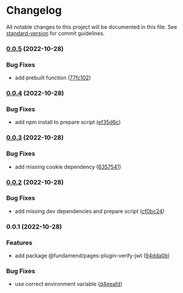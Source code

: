# Changelog

All notable changes to this project will be documented in this file. See [standard-version](https://github.com/conventional-changelog/standard-version) for commit guidelines.

### [0.0.5](https://github.com/fundamend/fundamend/compare/@fundamend/pages-plugin-verify-jwt@0.0.4...@fundamend/pages-plugin-verify-jwt@0.0.5) (2022-10-28)


### Bug Fixes

* add prebuilt function ([77fc102](https://github.com/fundamend/fundamend/commit/77fc1023e1dc2f3b81deb5860031b09bc3530957))

### [0.0.4](https://github.com/fundamend/fundamend/compare/@fundamend/pages-plugin-verify-jwt@0.0.3...@fundamend/pages-plugin-verify-jwt@0.0.4) (2022-10-28)


### Bug Fixes

* add npm install to prepare script ([ef35d6c](https://github.com/fundamend/fundamend/commit/ef35d6c308bbbfebe4d1b7dd115a1ab4917ed504))

### [0.0.3](https://github.com/fundamend/fundamend/compare/@fundamend/pages-plugin-verify-jwt@0.0.2...@fundamend/pages-plugin-verify-jwt@0.0.3) (2022-10-28)


### Bug Fixes

* add missing cookie dependency ([6357541](https://github.com/fundamend/fundamend/commit/63575416f7dff9fa595c38232ca94a3bfeac67f4))

### [0.0.2](https://github.com/fundamend/fundamend/compare/@fundamend/pages-plugin-verify-jwt@0.0.1...@fundamend/pages-plugin-verify-jwt@0.0.2) (2022-10-28)


### Bug Fixes

* add missing dev dependencies and prepare script ([cf0bc24](https://github.com/fundamend/fundamend/commit/cf0bc2436f8c489a3ea547612786963cb15f05dc))

### 0.0.1 (2022-10-28)


### Features

* add package @fundamend/pages-plugin-verify-jwt ([94dda0b](https://github.com/fundamend/fundamend/commit/94dda0bd7633abd8bfc56cba5dd28a55a0fa595a))


### Bug Fixes

* use correct environment variable ([d4eeafd](https://github.com/fundamend/fundamend/commit/d4eeafdc98355c979165b7e65eee92a5064879f1))
